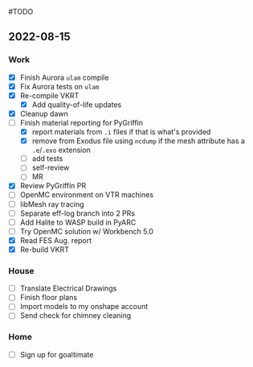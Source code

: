#TODO

## 2022-08-15

### Work
  - [x] Finish Aurora `ulam`  compile
  - [x] Fix Aurora tests on `ulam`
  - [x] Re-compile VKRT
	  - [x] Add quality-of-life updates
  - [x] Cleanup dawn
  - [ ] Finish material reporting for PyGriffin
	  - [x] report materials from `.i` files if that is what's provided
	  - [x] remove from Exodus file using `ncdump` if the mesh attribute has a `.e`/`.exo` extension
	  - [ ] add tests
	  - [ ] self-review
	  - [ ] MR
  - [x] Review PyGriffin PR
- [ ] OpenMC environment on VTR machines
- [ ] libMesh ray tracing
- [ ] Separate eff-log branch into 2 PRs
- [ ] Add Halite to WASP build in PyARC
- [ ] Try OpenMC solution w/ Workbench 5.0
- [x] Read FES Aug. report
- [x] Re-build VKRT

### House
  - [ ] Translate Electrical Drawings
  - [ ] Finish floor plans
  - [ ] Import models to my onshape account
  - [ ] Send check for chimney cleaning

### Home
  - [ ] Sign up for goaltimate
